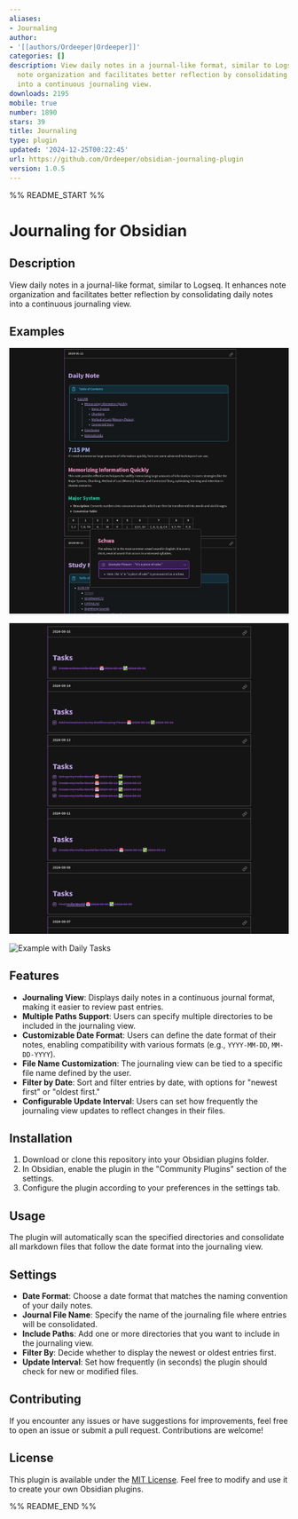 ```yaml
---
aliases:
- Journaling
author:
- '[[authors/Ordeeper|Ordeeper]]'
categories: []
description: View daily notes in a journal-like format, similar to Logseq. It enhances
  note organization and facilitates better reflection by consolidating daily notes
  into a continuous journaling view.
downloads: 2195
mobile: true
number: 1890
stars: 39
title: Journaling
type: plugin
updated: '2024-12-25T00:22:45'
url: https://github.com/Ordeeper/obsidian-journaling-plugin
version: 1.0.5
---
```


%% README_START %%

# Journaling for Obsidian

## Description

View daily notes in a journal-like format, similar to Logseq. It enhances note organization and facilitates better reflection by consolidating daily notes into a continuous journaling view.

## Examples

![Example with Daily Notes](https://raw.githubusercontent.com/Ordeeper/obsidian-journaling-plugin/HEAD/images/Example-1.png)

![Example with Daily Tasks](https://raw.githubusercontent.com/Ordeeper/obsidian-journaling-plugin/HEAD/images/Example-2.png)

![Example with Daily Tasks](https://raw.githubusercontent.com/Ordeeper/obsidian-journaling-plugin/HEAD/images/Example-3.png)

## Features

- **Journaling View**: Displays daily notes in a continuous journal format, making it easier to review past entries.
- **Multiple Paths Support**: Users can specify multiple directories to be included in the journaling view.
- **Customizable Date Format**: Users can define the date format of their notes, enabling compatibility with various formats (e.g., `YYYY-MM-DD`, `MM-DD-YYYY`).
- **File Name Customization**: The journaling view can be tied to a specific file name defined by the user.
- **Filter by Date**: Sort and filter entries by date, with options for "newest first" or "oldest first."
- **Configurable Update Interval**: Users can set how frequently the journaling view updates to reflect changes in their files.

## Installation

1. Download or clone this repository into your Obsidian plugins folder.
2. In Obsidian, enable the plugin in the "Community Plugins" section of the settings.
3. Configure the plugin according to your preferences in the settings tab.

## Usage

The plugin will automatically scan the specified directories and consolidate all markdown files that follow the date format into the journaling view.

## Settings

- **Date Format**: Choose a date format that matches the naming convention of your daily notes.
- **Journal File Name**: Specify the name of the journaling file where entries will be consolidated.
- **Include Paths**: Add one or more directories that you want to include in the journaling view.
- **Filter By**: Decide whether to display the newest or oldest entries first.
- **Update Interval**: Set how frequently (in seconds) the plugin should check for new or modified files.

## Contributing

If you encounter any issues or have suggestions for improvements, feel free to open an issue or submit a pull request. Contributions are welcome!

## License

This plugin is available under the [MIT License](LICENSE). Feel free to modify
and use it to create your own Obsidian plugins.


%% README_END %%